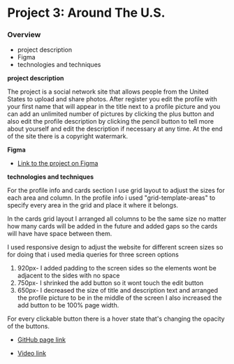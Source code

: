 # Project 3: Around The U.S.

### Overview

- project description
- Figma
- technologies and techniques

**project description**

The project is a social network site that allows people from the United States to upload and share photos.
After register you edit the profile with your first name that will appear in the title next to a profile picture and you can add an unlimited number of pictures by clicking the plus button and also edit the profile description by clicking the pencil button to tell more about yourself and edit the description if necessary at any time.
At the end of the site there is a copyright watermark.

**Figma**

- [Link to the project on Figma](https://www.figma.com/file/ii4xxsJ0ghevUOcssTlHZv/Sprint-3%3A-Around-the-US?node-id=0%3A1)

**technologies and techniques**

For the profile info and cards section I use grid layout to adjust the sizes for each area and column. In the profile info i used "grid-template-areas" to specify every area in the grid and place it where it belongs.

In the cards grid layout I arranged all columns to be the same size no matter how many cards will be added in the future and added gaps so the cards will have have space between them.

I used responsive design to adjust the website for different screen sizes so for doing that i used media queries for three screen options

1. 920px- I added padding to the screen sides so the elements wont be adjacent to the sides with no space
2. 750px- I shrinked the add button so it wont touch the edit button
3. 650px- I decreased the size of title and description text and arranged the profile picture to be in the middle of the screen
   I also increased the add button to be 100% page width.

For every clickable button there is a hover state that's changing the opacity of the buttons.

- [GitHub page link](https://ori-r335.github.io/se_project_aroundtheus/)

- [Video link](https://youtu.be/o_wUCXdu2LA)
